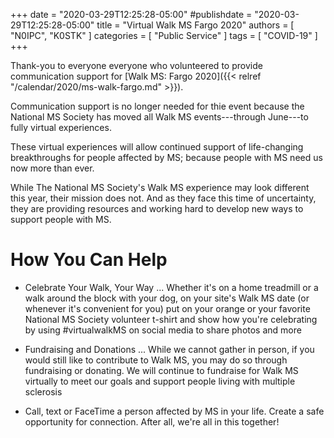 +++
date = "2020-03-29T12:25:28-05:00"
#publishdate = "2020-03-29T12:25:28-05:00"
title = "Virtual Walk MS Fargo 2020"
authors = [ "N0IPC", "K0STK" ]
categories = [ "Public Service" ]
tags = [ "COVID-19" ]
+++

Thank-you to everyone everyone who volunteered to provide communication
support for 
[Walk MS: Fargo 2020]({{< relref "/calendar/2020/ms-walk-fargo.md" >}}).

Communication support is no longer needed for thie event because the
National MS Society has moved all Walk MS events---through June---to
fully virtual experiences.

These virtual experiences will allow continued support of life-changing
breakthroughs for people affected by MS; because people with MS need us
now more than ever.

<!--more-->

While The National MS Society's Walk MS experience may look different
this year, their mission does not. And as they face this time of
uncertainty, they are providing resources and working hard to develop
new ways to support people with MS.

# How You Can Help

* Celebrate Your Walk, Your Way ... Whether it's on a home treadmill or a walk around the block with your dog, on your site's Walk MS date (or whenever it's convenient for you) put on your orange or your favorite National MS Society volunteer t-shirt and show how you're celebrating by using #virtualwalkMS on social media to share photos and more

* Fundraising and Donations ... While we cannot gather in person, if you would still like to contribute to Walk MS, you may do so through fundraising or donating. We will continue to fundraise for Walk MS virtually to meet our goals and support people living with multiple sclerosis

* Call, text or FaceTime a person affected by MS in your life. Create a safe opportunity for connection. After all, we're all in this together!  

